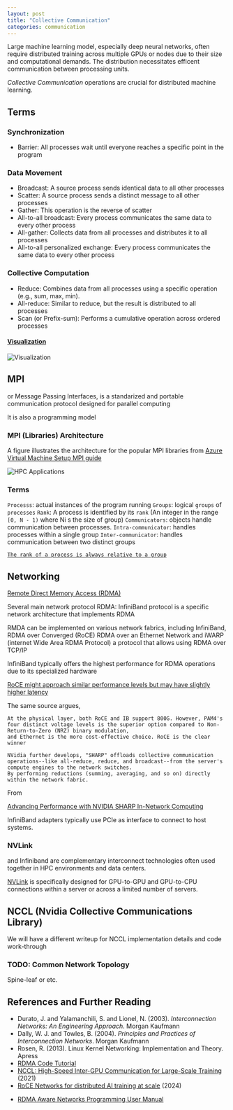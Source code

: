 ```yaml
---
layout: post
title: "Collective Communication"
categories: communication
---
```



Large machine learning model, especially deep neural networks, often require distributed training across multiple GPUs or nodes due to their size and computational demands.
The distribution necessitates efficent communication between processing units.

*Collective Communication* operations are crucial for distributed machine learning.

## Terms

### Synchronization

- Barrier: All processes wait until everyone reaches a specific point in the program

### Data Movement

- Broadcast: A source process sends identical data to all other processes
- Scatter: A source process sends a distinct message to all other processes
- Gather: This operation is the reverse of scatter
- All-to-all broadcast: Every process communicates the same data to every other process
- All-gather: Collects data from all processes and distributes it to all processes
- All-to-all personalized exchange: Every process communicates the same data to every other process

### Collective Computation

- Reduce: Combines data from all processes using a specific operation (e.g., sum, max, min).
- All-reduce: Similar to reduce, but the result is distributed to all processes
- Scan (or Prefix-sum): Performs a cumulative operation across ordered processes

#### [Visualization](https://www.mpi-forum.org/docs/mpi-1.1/mpi-11-html/node64.html)

![Visualization](https://www.mpi-forum.org/docs/mpi-1.1/mpi-11-html/coll-fig1.gif)

## MPI 

or Message Passing Interfaces, is a standarized and portable communication protocol designed for parallel computing  

It is also a programming model 

### MPI (Libraries) Architecture

A figure illustrates the architecture for the popular MPI libraries from [Azure Virtual Machine Setup MPI guide](https://learn.microsoft.com/en-us/azure/virtual-machines/setup-mpi)

![HPC Applications](https://learn.microsoft.com/en-us/azure/virtual-machines/media/hpc/mpi-architecture.png)


### Terms

`Processs`: actual instances of the program running
`Groups`: logical `groups` of `processes`
`Rank`: A process is identified by its `rank` (An integer in the range `[0, N - 1)` where Ni s the size of group)
`Communicators`: objects handle communication between processes.
`Intra-communicator`: handles processes within a single group
`Inter-communicator`: handles communication between two distinct groups

[`The rank of a process is always relative to a group`](https://stackoverflow.com/questions/5399110/what-is-the-difference-between-ranks-and-processes-in-mpi)





## Networking

[Remote Direct Memory Access (RDMA)](https://en.wikipedia.org/wiki/Remote_direct_memory_access) 

Several main network protocol RDMA: 
InfiniBand protocol is a specific network architecture that implements RDMA

RMDA can be implemented on various network fabrics, including InfiniBand,
RDMA over Converged (RoCE) RDMA over an Ethernet Network
and 
iWARP (internet Wide Area RDMA Protocol) a protocol that allows using RDMA over TCP/IP 

InfiniBand typically offers the highest performance for RDMA operations due to its specialized hardware

[RoCE might approach similar performance levels but may have slightly higher latency](https://cloudswit.ch/blogs/roce-or-infiniband-technical-comparison/)

The same source argues,
```
At the physical layer, both RoCE and IB support 800G. However, PAM4's four distinct voltage levels is the superior option compared to Non-Return-to-Zero (NRZ) binary modulation, 
and Ethernet is the more cost-effective choice. RoCE is the clear winner
```

```
NVidia further develops, "SHARP" offloads collective communication operations--like all-reduce, reduce, and broadcast--from the server's compute engines to the network switches. 
By performing reductions (summing, averaging, and so on) directly within the network fabric.
```

From 

[Advancing Performance with NVIDIA SHARP In-Network Computing](https://developer.nvidia.com/blog/advancing-performance-with-nvidia-sharp-in-network-computing/)

InfiniBand adapters typically use PCIe as interface to connect to host systems.

### NVLink

and Infiniband are complementary interconnect technologies often used together in HPC environments and data centers.

[NVLink](https://en.wikipedia.org/wiki/NVLink) is specifically designed for GPU-to-GPU and GPU-to-CPU connections within a server or across a limited number of servers.


## NCCL (Nvidia Collective Communications Library)

We will have a different writeup for NCCL implementation details and code work-through


<!-- ### Example

Seems more of graph level optimization?

### TODO 

Others over NCCL 

e.g. DeepSeek and Facebook? -->


### TODO: Common Network Topology

Spine-leaf or etc. 




## References and Further Reading

- Durato, J. and Yalamanchili, S. and Lionel, N. (2003). *Interconnection Networks: An Engineering Approach*. Morgan Kaufmann
- Dally, W. J. and Towles, B. (2004). *Principles and Practices of Interconnection Networks*. Morgan Kaufmann
- Rosen, R. (2013). Linux Kernel Networking: Implementation and Theory. Apress
- [RDMA Code Tutorial](https://github.com/jcxue/RDMA-Tutorial)
- [NCCL: High-Speed Inter-GPU Communication for Large-Scale Training](https://www.nvidia.com/en-us/on-demand/session/gtcspring21-s31880/) (2021)
- [RoCE Networks for distributed AI training at scale](https://engineering.fb.com/2024/08/05/data-center-engineering/roce-network-distributed-ai-training-at-scale/) (2024)
<!-- https://docs.nvidia.com/cuda/cuda-for-tegra-appnote/ -->
<!-- https://news.ycombinator.com/item?id=41374663 -->


- [RDMA Aware Networks Programming User Manual](https://docs.nvidia.com/networking/display/rdmaawareprogrammingv17/key+concepts)